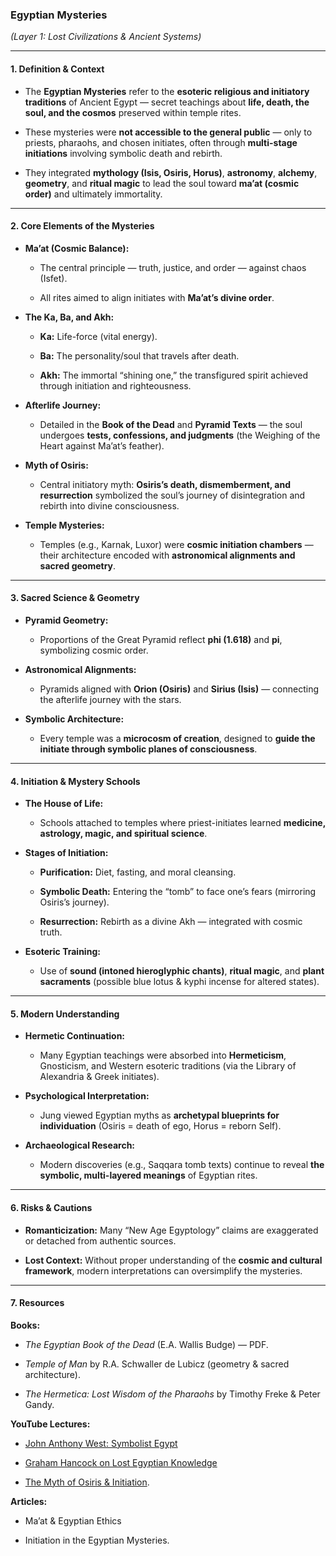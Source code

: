 ### **Egyptian Mysteries**

_(Layer 1: Lost Civilizations & Ancient Systems)_

---

#### **1. Definition & Context**

- The **Egyptian Mysteries** refer to the **esoteric religious and initiatory traditions** of Ancient Egypt — secret teachings about **life, death, the soul, and the cosmos** preserved within temple rites.
    
- These mysteries were **not accessible to the general public** — only to priests, pharaohs, and chosen initiates, often through **multi-stage initiations** involving symbolic death and rebirth.
    
- They integrated **mythology (Isis, Osiris, Horus)**, **astronomy**, **alchemy**, **geometry**, and **ritual magic** to lead the soul toward **ma’at (cosmic order)** and ultimately immortality.
    

---

#### **2. Core Elements of the Mysteries**

- **Ma’at (Cosmic Balance):**
    
    - The central principle — truth, justice, and order — against chaos (Isfet).
        
    - All rites aimed to align initiates with **Ma’at’s divine order**.
        
- **The Ka, Ba, and Akh:**
    
    - **Ka:** Life-force (vital energy).
        
    - **Ba:** The personality/soul that travels after death.
        
    - **Akh:** The immortal “shining one,” the transfigured spirit achieved through initiation and righteousness.
        
- **Afterlife Journey:**
    
    - Detailed in the **Book of the Dead** and **Pyramid Texts** — the soul undergoes **tests, confessions, and judgments** (the Weighing of the Heart against Ma’at’s feather).
        
- **Myth of Osiris:**
    
    - Central initiatory myth: **Osiris’s death, dismemberment, and resurrection** symbolized the soul’s journey of disintegration and rebirth into divine consciousness.
        
- **Temple Mysteries:**
    
    - Temples (e.g., Karnak, Luxor) were **cosmic initiation chambers** — their architecture encoded with **astronomical alignments and sacred geometry**.
        

---

#### **3. Sacred Science & Geometry**

- **Pyramid Geometry:**
    
    - Proportions of the Great Pyramid reflect **phi (1.618)** and **pi**, symbolizing cosmic order.
        
- **Astronomical Alignments:**
    
    - Pyramids aligned with **Orion (Osiris)** and **Sirius (Isis)** — connecting the afterlife journey with the stars.
        
- **Symbolic Architecture:**
    
    - Every temple was a **microcosm of creation**, designed to **guide the initiate through symbolic planes of consciousness**.
        

---

#### **4. Initiation & Mystery Schools**

- **The House of Life:**
    
    - Schools attached to temples where priest-initiates learned **medicine, astrology, magic, and spiritual science**.
        
- **Stages of Initiation:**
    
    - **Purification:** Diet, fasting, and moral cleansing.
        
    - **Symbolic Death:** Entering the “tomb” to face one’s fears (mirroring Osiris’s journey).
        
    - **Resurrection:** Rebirth as a divine Akh — integrated with cosmic truth.
        
- **Esoteric Training:**
    
    - Use of **sound (intoned hieroglyphic chants)**, **ritual magic**, and **plant sacraments** (possible blue lotus & kyphi incense for altered states).
        

---

#### **5. Modern Understanding**

- **Hermetic Continuation:**
    
    - Many Egyptian teachings were absorbed into **Hermeticism**, Gnosticism, and Western esoteric traditions (via the Library of Alexandria & Greek initiates).
        
- **Psychological Interpretation:**
    
    - Jung viewed Egyptian myths as **archetypal blueprints for individuation** (Osiris = death of ego, Horus = reborn Self).
        
- **Archaeological Research:**
    
    - Modern discoveries (e.g., Saqqara tomb texts) continue to reveal **the symbolic, multi-layered meanings** of Egyptian rites.
        

---

#### **6. Risks & Cautions**

- **Romanticization:** Many “New Age Egyptology” claims are exaggerated or detached from authentic sources.
    
- **Lost Context:** Without proper understanding of the **cosmic and cultural framework**, modern interpretations can oversimplify the mysteries.
    

---

#### **7. Resources**

**Books:**

- _The Egyptian Book of the Dead_ (E.A. Wallis Budge) — PDF.
    
- _Temple of Man_ by R.A. Schwaller de Lubicz (geometry & sacred architecture).
    
- _The Hermetica: Lost Wisdom of the Pharaohs_ by Timothy Freke & Peter Gandy.
    

**YouTube Lectures:**

- [John Anthony West: Symbolist Egypt](https://www.youtube.com/watch?v=5n5zQQAKzH4)
    
- [Graham Hancock on Lost Egyptian Knowledge](https://www.youtube.com/watch?v=YrQf6lj3Km4)
    
- [The Myth of Osiris & Initiation](https://www.youtube.com/watch?v=dG3dHVOlJjk).
    

**Articles:**

- Ma’at & Egyptian Ethics
    
- Initiation in the Egyptian Mysteries.